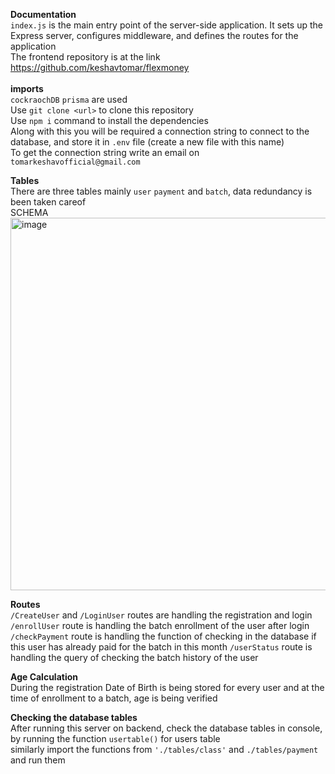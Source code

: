 **Documentation**<br/>
`index.js` is the main entry point of the server-side application. It sets up the Express server, configures middleware, and defines the routes for the application<br/>
The frontend repository is at the link https://github.com/keshavtomar/flexmoney  <br/>     
__imports__  
`cockraochDB`  `prisma` are used <br/>
Use  `git clone <url>` to clone this repository  
Use `npm i` command to install the dependencies  
Along with this you will be required a connection string to connect to the database, and store it in `.env` file (create a new file with this name)  
To get the connection string write an email on `tomarkeshavofficial@gmail.com`



__Tables__  
There are three tables mainly `user` `payment` and `batch`, data redundancy is been taken careof    
SCHEMA  
<img width="596" alt="image" src="https://github.com/keshavtomar/flexmoney-backend/assets/100251921/7669e47e-62ac-43d8-b09f-274c5b01870b">



__Routes__  
`/CreateUser` and `/LoginUser` routes are handling the registration and login  
`/enrollUser` route is handling the batch enrollment of the user after login  
`/checkPayment` route is handling the function of checking in the database if this user has already paid for the batch in this month 
`/userStatus` route is handling the query of checking the batch history of the user
    

__Age Calculation__  
During the registration Date of Birth is being stored for every user and at the time of enrollment to a batch, age is being verified


__Checking the database tables__  
After running this server on backend, check the database tables in console, by running the function `usertable()` for users table  
similarly import the functions from `'./tables/class'` and `./tables/payment` and run them 




